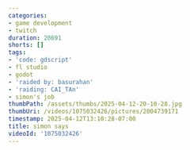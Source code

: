 ```yaml
---
categories:
- game development
- twitch
duration: 20691
shorts: []
tags:
- 'code: gdscript'
- fl studio
- godot
- 'raided by: basurahan'
- 'raiding: CAI_TAn'
- simon's job
thumbPath: /assets/thumbs/2025-04-12-20-10-28.jpg
thumbUri: /videos/1075032426/pictures/2004739171
timestamp: 2025-04-12T13:10:28-07:00
title: simon says
videoId: '1075032426'
---
```

